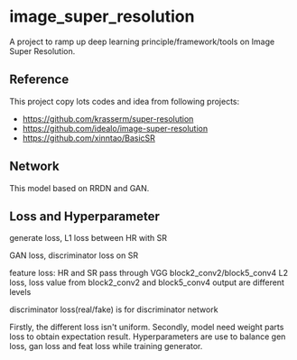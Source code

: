 # image_super_resolution
A project to ramp up deep learning principle/framework/tools on Image Super Resolution. 

## Reference
This project copy lots codes and idea from following projects:
* https://github.com/krasserm/super-resolution
* https://github.com/idealo/image-super-resolution
* https://github.com/xinntao/BasicSR

## Network

This model based on RRDN and GAN.


## Loss and Hyperparameter

generate loss, L1 loss between HR with SR

GAN loss, discriminator loss on SR

feature loss: HR and SR pass through VGG block2_conv2/block5_conv4 L2 loss, loss value from block2_conv2 and block5_conv4 output are different levels

discriminator loss(real/fake) is for discriminator network

Firstly, the different loss isn't uniform. Secondly, model need weight parts loss to obtain expectation result. 
Hyperparameters are use to balance gen loss, gan loss and feat loss while training generator.
